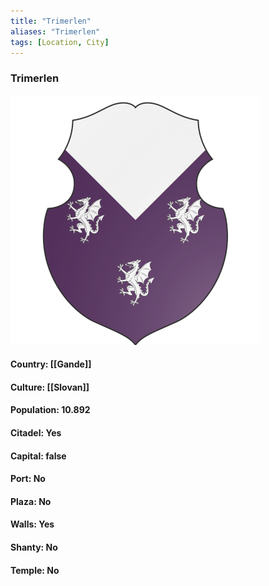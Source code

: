 ```yaml
---
title: "Trimerlen"
aliases: "Trimerlen"
tags: [Location, City]
---
```

### Trimerlen
![](attachment/e818a22929719554e53992216b242161.svg)

#### Country: [[Gande]]

#### Culture: [[Slovan]]

#### Population: 10.892

#### Citadel: Yes

#### Capital: false

#### Port: No

#### Plaza: No

#### Walls: Yes

#### Shanty: No

#### Temple: No

